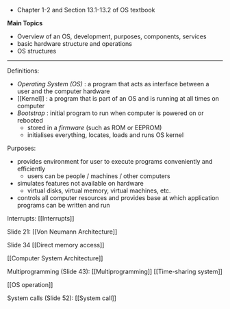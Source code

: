 - Chapter 1-2 and Section 13.1-13.2 of OS textbook

**Main Topics**
- Overview of an OS, development, purposes, components, services
- basic hardware structure and operations
- OS structures

------------
Definitions:
- *Operating System (OS)* : a program that acts as interface between a user and the computer hardware
- [[Kernel]] : a program that is part of an OS and is running at all times on computer
- *Bootstrap* : initial program to run when computer is powered on or rebooted
	- stored in a *firmware* (such as ROM or EEPROM)
	- initialises everything, locates, loads and runs OS kernel

Purposes:
- provides environment for user to execute programs conveniently and efficiently
	- users can be people / machines / other computers
- simulates features not available on hardware
	- virtual disks, virtual memory, virtual machines, etc.
- controls all computer resources and provides base at which application programs can be written and run

Interrupts:
[[Interrupts]]

Slide 21:
[[Von Neumann Architecture]]

Slide 34
[[Direct memory access]]

[[Computer System Architecture]]

Multiprogramming (Slide 43):
[[Multiprogramming]]
[[Time-sharing system]]

[[OS operation]]

System calls (Slide 52):
[[System call]]
